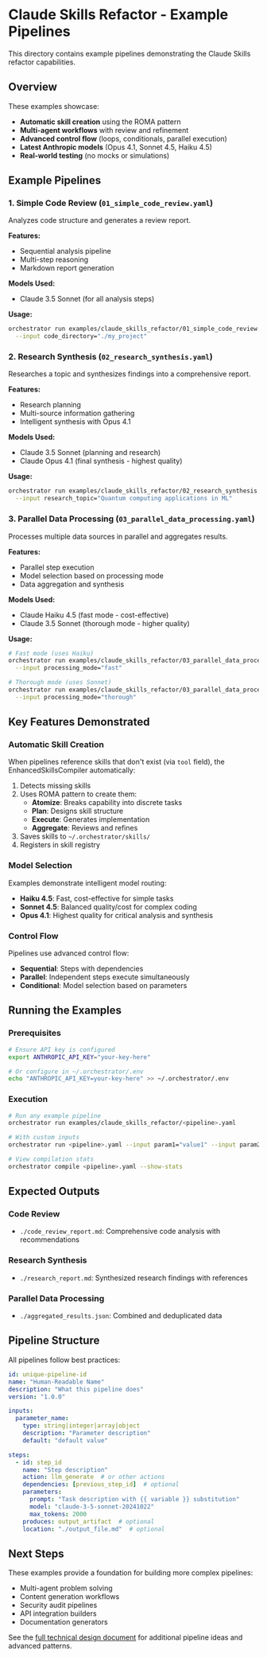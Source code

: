 # Claude Skills Refactor - Example Pipelines

This directory contains example pipelines demonstrating the Claude Skills refactor capabilities.

## Overview

These examples showcase:
- **Automatic skill creation** using the ROMA pattern
- **Multi-agent workflows** with review and refinement
- **Advanced control flow** (loops, conditionals, parallel execution)
- **Latest Anthropic models** (Opus 4.1, Sonnet 4.5, Haiku 4.5)
- **Real-world testing** (no mocks or simulations)

## Example Pipelines

### 1. Simple Code Review (`01_simple_code_review.yaml`)

Analyzes code structure and generates a review report.

**Features:**
- Sequential analysis pipeline
- Multi-step reasoning
- Markdown report generation

**Models Used:**
- Claude 3.5 Sonnet (for all analysis steps)

**Usage:**
```bash
orchestrator run examples/claude_skills_refactor/01_simple_code_review.yaml \
  --input code_directory="./my_project"
```

### 2. Research Synthesis (`02_research_synthesis.yaml`)

Researches a topic and synthesizes findings into a comprehensive report.

**Features:**
- Research planning
- Multi-source information gathering
- Intelligent synthesis with Opus 4.1

**Models Used:**
- Claude 3.5 Sonnet (planning and research)
- Claude Opus 4.1 (final synthesis - highest quality)

**Usage:**
```bash
orchestrator run examples/claude_skills_refactor/02_research_synthesis.yaml \
  --input research_topic="Quantum computing applications in ML"
```

### 3. Parallel Data Processing (`03_parallel_data_processing.yaml`)

Processes multiple data sources in parallel and aggregates results.

**Features:**
- Parallel step execution
- Model selection based on processing mode
- Data aggregation and synthesis

**Models Used:**
- Claude Haiku 4.5 (fast mode - cost-effective)
- Claude 3.5 Sonnet (thorough mode - higher quality)

**Usage:**
```bash
# Fast mode (uses Haiku)
orchestrator run examples/claude_skills_refactor/03_parallel_data_processing.yaml \
  --input processing_mode="fast"

# Thorough mode (uses Sonnet)
orchestrator run examples/claude_skills_refactor/03_parallel_data_processing.yaml \
  --input processing_mode="thorough"
```

## Key Features Demonstrated

### Automatic Skill Creation
When pipelines reference skills that don't exist (via `tool` field), the EnhancedSkillsCompiler automatically:
1. Detects missing skills
2. Uses ROMA pattern to create them:
   - **Atomize**: Breaks capability into discrete tasks
   - **Plan**: Designs skill structure
   - **Execute**: Generates implementation
   - **Aggregate**: Reviews and refines
3. Saves skills to `~/.orchestrator/skills/`
4. Registers in skill registry

### Model Selection
Examples demonstrate intelligent model routing:
- **Haiku 4.5**: Fast, cost-effective for simple tasks
- **Sonnet 4.5**: Balanced quality/cost for complex coding
- **Opus 4.1**: Highest quality for critical analysis and synthesis

### Control Flow
Pipelines use advanced control flow:
- **Sequential**: Steps with dependencies
- **Parallel**: Independent steps execute simultaneously
- **Conditional**: Model selection based on parameters

## Running the Examples

### Prerequisites
```bash
# Ensure API key is configured
export ANTHROPIC_API_KEY="your-key-here"

# Or configure in ~/.orchestrator/.env
echo "ANTHROPIC_API_KEY=your-key-here" >> ~/.orchestrator/.env
```

### Execution
```bash
# Run any example pipeline
orchestrator run examples/claude_skills_refactor/<pipeline>.yaml

# With custom inputs
orchestrator run <pipeline>.yaml --input param1="value1" --input param2="value2"

# View compilation stats
orchestrator compile <pipeline>.yaml --show-stats
```

## Expected Outputs

### Code Review
- `./code_review_report.md`: Comprehensive code analysis with recommendations

### Research Synthesis
- `./research_report.md`: Synthesized research findings with references

### Parallel Data Processing
- `./aggregated_results.json`: Combined and deduplicated data

## Pipeline Structure

All pipelines follow best practices:
```yaml
id: unique-pipeline-id
name: "Human-Readable Name"
description: "What this pipeline does"
version: "1.0.0"

inputs:
  parameter_name:
    type: string|integer|array|object
    description: "Parameter description"
    default: "default value"

steps:
  - id: step_id
    name: "Step description"
    action: llm_generate  # or other actions
    dependencies: [previous_step_id]  # optional
    parameters:
      prompt: "Task description with {{ variable }} substitution"
      model: "claude-3-5-sonnet-20241022"
      max_tokens: 2000
    produces: output_artifact  # optional
    location: "./output_file.md"  # optional
```

## Next Steps

These examples provide a foundation for building more complex pipelines:
- Multi-agent problem solving
- Content generation workflows
- Security audit pipelines
- API integration builders
- Documentation generators

See the [full technical design document](../../TECHNICAL_DESIGN_CLAUDE_SKILLS_REFACTOR_V2.md) for additional pipeline ideas and advanced patterns.